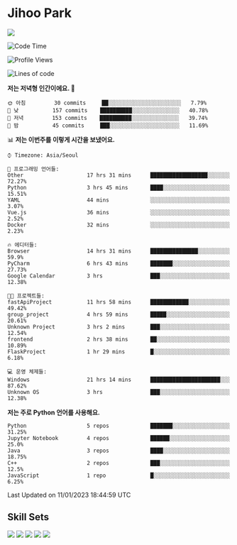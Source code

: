 # Jihoo Park
<!--![mazandi profile](http://mazandi.herokuapp.com/api?handle=wlgn8648&theme=warm) -->

<a href="https://www.linkedin.com/in/parkjihoo/" target="_blank"><img src="https://img.shields.io/badge/linkedin-0A66C2?style=flat-square&logo=linkedin&logoColor=white"/></a>

<!--START_SECTION:waka-->
![Code Time](http://img.shields.io/badge/Code%20Time-160%20hrs%2031%20mins-blue)

![Profile Views](http://img.shields.io/badge/Profile%20Views-3-blue)

![Lines of code](https://img.shields.io/badge/%EC%A0%80%EB%8A%94%20%EC%97%AC%ED%83%9C%EA%B9%8C%EC%A7%80%20-1%20Million%20%EC%A4%84%EC%9D%98%20%EC%BD%94%EB%93%9C%EB%A5%BC%20%EC%9E%91%EC%84%B1%ED%96%88%EC%96%B4%EC%9A%94.-blue)

**저는 저녁형 인간이에요. 🦉** 

```text
🌞 아침         30 commits     ██░░░░░░░░░░░░░░░░░░░░░░░   7.79% 
🌆 낮　         157 commits    ██████████░░░░░░░░░░░░░░░   40.78% 
🌃 저녁         153 commits    ██████████░░░░░░░░░░░░░░░   39.74% 
🌙 밤　         45 commits     ███░░░░░░░░░░░░░░░░░░░░░░   11.69%

```


📊 **저는 이번주를 이렇게 시간을 보냈어요.** 

```text
⌚︎ Timezone: Asia/Seoul

💬 프로그래밍 언어들: 
Other                    17 hrs 31 mins      ██████████████████░░░░░░░   72.27% 
Python                   3 hrs 45 mins       ████░░░░░░░░░░░░░░░░░░░░░   15.51% 
YAML                     44 mins             ░░░░░░░░░░░░░░░░░░░░░░░░░   3.07% 
Vue.js                   36 mins             ░░░░░░░░░░░░░░░░░░░░░░░░░   2.52% 
Docker                   32 mins             ░░░░░░░░░░░░░░░░░░░░░░░░░   2.23%

🔥 에디터들: 
Browser                  14 hrs 31 mins      ███████████████░░░░░░░░░░   59.9% 
PyCharm                  6 hrs 43 mins       ███████░░░░░░░░░░░░░░░░░░   27.73% 
Google Calendar          3 hrs               ███░░░░░░░░░░░░░░░░░░░░░░   12.38%

🐱‍💻 프로젝트들: 
fastApiProject           11 hrs 58 mins      ████████████░░░░░░░░░░░░░   49.42% 
group_project            4 hrs 59 mins       █████░░░░░░░░░░░░░░░░░░░░   20.61% 
Unknown Project          3 hrs 2 mins        ███░░░░░░░░░░░░░░░░░░░░░░   12.54% 
frontend                 2 hrs 38 mins       ██░░░░░░░░░░░░░░░░░░░░░░░   10.89% 
FlaskProject             1 hr 29 mins        █░░░░░░░░░░░░░░░░░░░░░░░░   6.18%

💻 운영 체제들: 
Windows                  21 hrs 14 mins      ██████████████████████░░░   87.62% 
Unknown OS               3 hrs               ███░░░░░░░░░░░░░░░░░░░░░░   12.38%

```

**저는 주로 Python 언어를 사용해요.** 

```text
Python                   5 repos             ███████░░░░░░░░░░░░░░░░░░   31.25% 
Jupyter Notebook         4 repos             ██████░░░░░░░░░░░░░░░░░░░   25.0% 
Java                     3 repos             ████░░░░░░░░░░░░░░░░░░░░░   18.75% 
C++                      2 repos             ███░░░░░░░░░░░░░░░░░░░░░░   12.5% 
JavaScript               1 repo              █░░░░░░░░░░░░░░░░░░░░░░░░   6.25%

```



 Last Updated on 11/01/2023 18:44:59 UTC
<!--END_SECTION:waka-->

## Skill Sets
<a><img src="https://img.shields.io/badge/tensorflow-FF6F00?style=flat-square&logo=tensorflow&logoColor=white"/></a>
<a><img src="https://img.shields.io/badge/mysql-4479A1?style=flat-square&logo=mysql&logoColor=white"/></a>
<a><img src="https://img.shields.io/badge/springboot-6DB33F?style=flat-square&logo=springboot&logoColor=white"/></a>
<a><img src="https://img.shields.io/badge/django-092E20?style=flat-square&logo=django&logoColor=white"/></a>
<a><img src="https://img.shields.io/badge/c++-00599C?style=flat-square&logo=c%2B%2B&logoColor=white"/></a>
<!--
**wlgn8648/wlgn8648** is a ✨ _special_ ✨ repository because its `README.md` (this file) appears on your GitHub profile.

Here are some ideas to get you started:

- 🔭 I’m currently working on ...
- 🌱 I’m currently learning ...
- 👯 I’m looking to collaborate on ...
- 🤔 I’m looking for help with ...
- 💬 Ask me about ...
- 📫 How to reach me: ...
- 😄 Pronouns: ...
- ⚡ Fun fact: ...
-->
